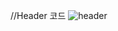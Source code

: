 //Header 코드
![header](https://capsule-render.vercel.app/api?type=waving&color=grdaient&height=300&section=About%20me%97)
